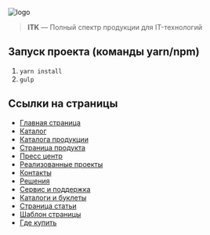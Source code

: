 ![logo](https://user-images.githubusercontent.com/29680214/119835840-dee39600-bf09-11eb-86fc-0baec7efbd6d.png)

> <strong>ITK</strong> — Полный спектр продукции для IT-технологий  

Запуск проекта (команды yarn/npm)
--------------------------------

1. `yarn install`
2. `gulp`

Ссылки на страницы
------------------

- [Главная страница](https://ilyatish.github.io/ITK)  
- [Каталог](https://ilyatish.github.io/ITK/catalog)  
- [Каталога продукции](https://ilyatish.github.io/ITK/products)  
- [Страница продукта](https://ilyatish.github.io/ITK/product)  
- [Пресс центр](https://ilyatish.github.io/ITK/presscenter)  
- [Реализованные проекты](https://ilyatish.github.io/ITK/projects)  
- [Контакты](https://ilyatish.github.io/ITK/contacts)  
- [Решения](https://ilyatish.github.io/ITK/solutions)  
- [Сервис и поддержка](https://ilyatish.github.io/ITK/service)  
- [Каталоги и буклеты](https://ilyatish.github.io/ITK/service-catalog)  
- [Страница статьи](https://ilyatish.github.io/ITK/article)  
- [Шаблон страницы](https://ilyatish.github.io/ITK/simplepage)
- [Где купить](https://ilyatish.github.io/ITK/where)
